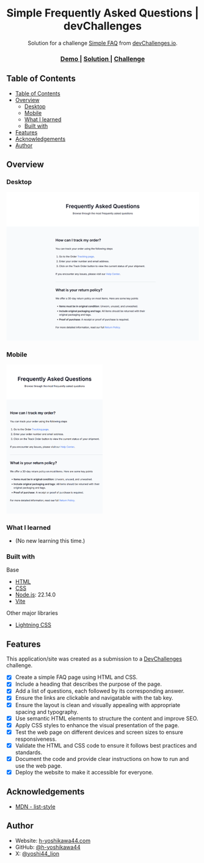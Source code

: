 <!-- Please update value in the {}  -->

<h1 align="center">Simple Frequently Asked Questions | devChallenges</h1>

<div align="center">
   Solution for a challenge <a href="https://devchallenges.io/challenge/simple-faq-challenge" target="_blank">Simple FAQ</a> from <a href="http://devchallenges.io" target="_blank">devChallenges.io</a>.
</div>

<div align="center">
  <h3>
    <a href="https://h-yoshikawa44.github.io/ch-simple-faq/">
      Demo
    </a>
    <span> | </span>
    <a href="https://devchallenges.io/solution/48439">
      Solution
    </a>
    <span> | </span>
    <a href="https://devchallenges.io/challenge/simple-faq-challenge">
      Challenge
    </a>
  </h3>
</div>

<!-- TABLE OF CONTENTS -->

## Table of Contents

- [Table of Contents](#table-of-contents)
- [Overview](#overview)
  - [Desktop](#desktop)
  - [Mobile](#mobile)
  - [What I learned](#what-i-learned)
  - [Built with](#built-with)
- [Features](#features)
- [Acknowledgements](#acknowledgements)
- [Author](#author)

<!-- OVERVIEW -->

## Overview

<!--
Introduce your projects by taking a screenshot or a gif. Try to tell visitors a story about your project by answering:

- What have you learned/improved?
- Your wisdom? :)
-->

### Desktop

![desktop](./screenshots/desktop.png)

### Mobile

<img src="./screenshots/mobile.png" width="50%">

### What I learned

<!-- Use this section to recap over some of your major learnings while working through this project. Writing these out and providing code samples of areas you want to highlight is a great way to reinforce your own knowledge. -->

- (No new learning this time.)

### Built with

<!-- This section should list any major frameworks that you built your project using. Here are a few examples.-->

Base

- [HTML](https://developer.mozilla.org/ja/docs/Web/HTML)
- [CSS](https://developer.mozilla.org/ja/docs/Web/CSS)
- [Node.js](https://nodejs.org/): 22.14.0
- [Vite](https://ja.vitejs.dev/)

Other major libraries

- [Lightning CSS](https://lightningcss.dev/)

## Features

<!-- List the features of your application or follow the template. Don't share the figma file here :) -->

This application/site was created as a submission to a [DevChallenges](https://devchallenges.io/challenges-dashboard) challenge.

- [x] Create a simple FAQ page using HTML and CSS.
- [x] Include a heading that describes the purpose of the page.
- [x] Add a list of questions, each followed by its corresponding answer.
- [x] Ensure the links are clickable and navigatable with the tab key.
- [x] Ensure the layout is clean and visually appealing with appropriate spacing and typography.
- [x] Use semantic HTML elements to structure the content and improve SEO.
- [x] Apply CSS styles to enhance the visual presentation of the page.
- [x] Test the web page on different devices and screen sizes to ensure responsiveness.
- [x] Validate the HTML and CSS code to ensure it follows best practices and standards.
- [x] Document the code and provide clear instructions on how to run and use the web page.
- [x] Deploy the website to make it accessible for everyone.

## Acknowledgements

<!-- This section should list any articles or add-ons/plugins that helps you to complete the project. This is optional but it will help you in the future. For exmpale -->

- [MDN - list-style](https://developer.mozilla.org/ja/docs/Web/CSS/list-style)

## Author

- Website: [h-yoshikawa44.com](https://h-yoshikawa44.com)
- GitHub: [@h-yoshikawa44](https://github.com/h-yoshikawa44)
- X: [@yoshi44_lion](https://x.com/yoshi44_lion)
